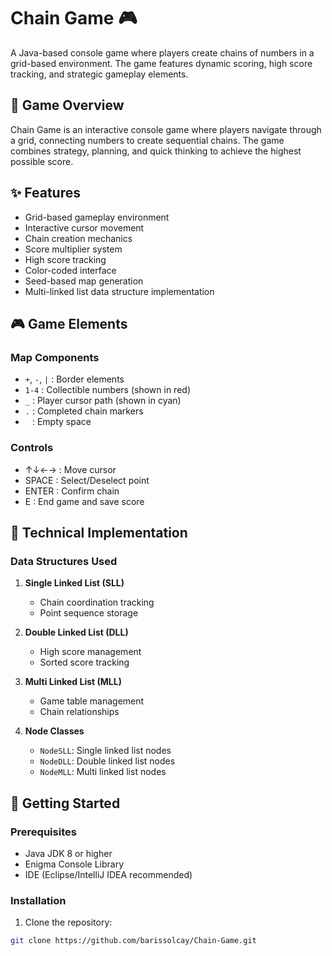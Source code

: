 # Chain Game 🎮

A Java-based console game where players create chains of numbers in a grid-based environment. The game features dynamic scoring, high score tracking, and strategic gameplay elements.

## 🎯 Game Overview

Chain Game is an interactive console game where players navigate through a grid, connecting numbers to create sequential chains. The game combines strategy, planning, and quick thinking to achieve the highest possible score.

## ✨ Features

- Grid-based gameplay environment
- Interactive cursor movement
- Chain creation mechanics
- Score multiplier system
- High score tracking
- Color-coded interface
- Seed-based map generation
- Multi-linked list data structure implementation

## 🎮 Game Elements

### Map Components
- `+`, `-`, `|` : Border elements
- `1-4` : Collectible numbers (shown in red)
- `_` : Player cursor path (shown in cyan)
- `.` : Completed chain markers
- ` ` : Empty space

### Controls
- ↑↓←→ : Move cursor
- SPACE : Select/Deselect point
- ENTER : Confirm chain
- E : End game and save score

## 🔧 Technical Implementation

### Data Structures Used
1. **Single Linked List (SLL)**
   - Chain coordination tracking
   - Point sequence storage

2. **Double Linked List (DLL)**
   - High score management
   - Sorted score tracking

3. **Multi Linked List (MLL)**
   - Game table management
   - Chain relationships

4. **Node Classes**
   - `NodeSLL`: Single linked list nodes
   - `NodeDLL`: Double linked list nodes
   - `NodeMLL`: Multi linked list nodes

## 🚀 Getting Started

### Prerequisites
- Java JDK 8 or higher
- Enigma Console Library
- IDE (Eclipse/IntelliJ IDEA recommended)

### Installation

1. Clone the repository:
```bash
git clone https://github.com/barissolcay/Chain-Game.git
